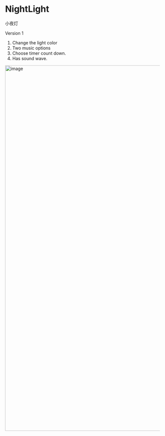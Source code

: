 # NightLight
小夜灯


Version 1
1. Change the light color
2. Two music options
3. Choose timer count down.
4. Has sound wave.

<img width="1187" alt="image" src="https://github.com/user-attachments/assets/021eb38f-cf9f-4a04-b965-aa955c78a79d" />
